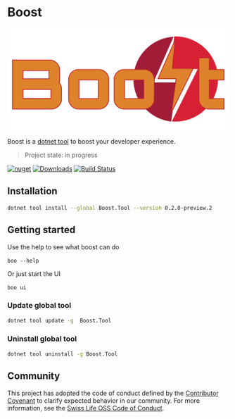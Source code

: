 # Boost

![BoostLogo](/images/logo_boost.png)

Boost is a [dotnet tool](https://docs.microsoft.com/en-us/dotnet/core/tools/global-tools) to boost your developer experience. 

> Project state: in progress

[![nuget](https://img.shields.io/nuget/v/Boost.Tool?color=%2300b339)](https://www.nuget.org/packages/Boost.Tool)
[![Downloads](https://img.shields.io/nuget/dt/Boost.Tool?color=%230075c2)](https://www.nuget.org/stats/packages/Boost.Tool?groupby=Version)
[![Build Status](https://dev.azure.com/swisslife-oss/swisslife-oss/_apis/build/status/Release%20-%20Boost?branchName=refs%2Ftags%2F0.2.0-preview.2)](https://dev.azure.com/swisslife-oss/swisslife-oss/_build/latest?definitionId=39&branchName=refs%2Ftags%2F0.2.0-preview.2)

## Installation

```bash
dotnet tool install --global Boost.Tool --version 0.2.0-preview.2
```

## Getting started

Use the help to see what boost can do

```
boo --help
```

Or just start the UI 

```
boo ui
```

### Update global tool

```bash
dotnet tool update -g  Boost.Tool
```
### Uninstall global tool

```bash
dotnet tool uninstall -g Boost.Tool
```

## Community

This project has adopted the code of conduct defined by the [Contributor Covenant](https://contributor-covenant.org/)
to clarify expected behavior in our community. For more information, see the [Swiss Life OSS Code of Conduct](https://swisslife-oss.github.io/coc).
